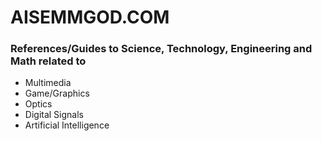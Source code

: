 
<h1>AISEMMGOD.COM</h1>

<h3> References/Guides to Science, Technology, Engineering and Math related to </h3>

<ul>
<li> Multimedia</li>
<li> Game/Graphics</li>
<li> Optics</li>
<li>Digital Signals</li>
<li> Artificial Intelligence</li>
</ul>


